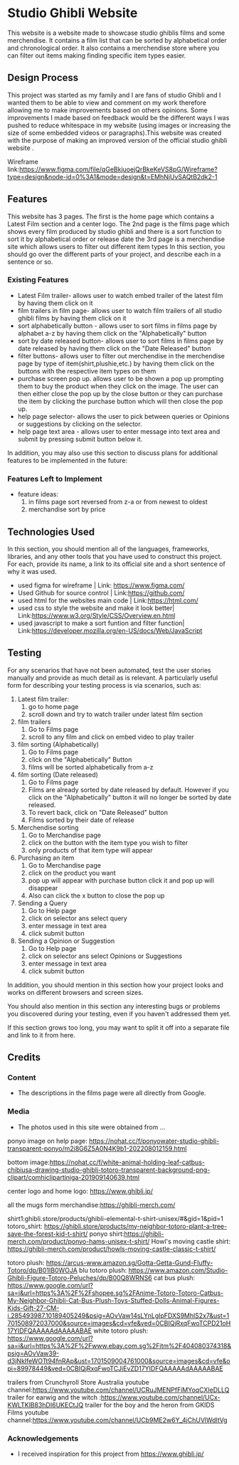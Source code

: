 # Studio Ghibli Website

This website is a website made to showcase studio ghiblis films and some merchendise. 
It contains a film list that can be sorted by alphabetical order and chronological order.
It also contains a merchendise store where you can filter out items making finding specific item types easier.
 
## Design Process
 

This project was started as my family and I are fans of studio Ghibli and I wanted them to be able to view and comment on my work therefore allowing me to make improvements based on others opinions. Some improvements I made based on feedback would be the different ways I was pushed to reduce whitespace in my website (using images or increasing the size of some embedded videos or paragraphs).This website was created with the purpose of making an improved version of the official studio ghibli website .

Wireframe link:https://www.figma.com/file/qGeBkjuoejQrBkeKeVS8pG/Wireframe?type=design&node-id=0%3A1&mode=design&t=EMhNjUvSAQtB2dk2-1

## Features
This website has 3 pages. The first is the home page which contains a Latest Film section and a center logo.
The 2nd page is the films page which shows every film produced by studio ghibli and there is a sort function to sort it by alphabetical order or release date the 3rd page is a merchendise site which allows users to filter out different item types
In this section, you should go over the different parts of your project, and describe each in a sentence or so.
 
### Existing Features
- Latest Film trailer- allows user to watch embed trailer of the latest film by having them click on it
- film trailers in film page- allows user to watch film trailers of all studio ghibli films by having them click on it
- sort alphabetically button - allows user to sort films in films page by alphabet a-z by having them click on the "Alphabetically" button
- sort by date released button-  allows user to sort films in films page by date released by having them click on the "Date Released" button
- filter buttons- allows user to filter out merchendise in the merchendise page by type of item(shirt,plushie,etc.) by having them click on the buttons with the respective item types on them
- purchase screen pop up. allows user to be shown a pop up prompting them to buy the product when they click on the image. The user can then either close the pop up by the close button or they can purchase the item by clicking the purchase button which will then close the pop up.
- help page selector- allows the user to pick between queries or Opinions or suggestions by clicking on the selector.
- help page text area - allows user to enter message into text area and submit by pressing submit button below it.

In addition, you may also use this section to discuss plans for additional features to be implemented in the future:

### Features Left to Implement
-  feature ideas:
    1. in films page sort reversed from z-a or from newest to oldest
    2. merchandise sort by price 


## Technologies Used

In this section, you should mention all of the languages, frameworks, libraries, and any other tools that you have used to construct this project. For each, provide its name, a link to its official site and a short sentence of why it was used.
- used figma for wireframe | Link: https://www.figma.com/
- Used Github for source control | Link:https://github.com/
- used html for the websites main code | Link:https://html.com/
- used css to style the website and make it look better| Link:https://www.w3.org/Style/CSS/Overview.en.html
- used javascript to make a sort funtion and filter function| Link:https://developer.mozilla.org/en-US/docs/Web/JavaScript


## Testing

For any scenarios that have not been automated, test the user stories manually and provide as much detail as is relevant. A particularly useful form for describing your testing process is via scenarios, such as:
1. Latest film trailer:
    1. go to home page 
    2. scroll down and try to watch trailer under latest film section
2. film trailers
    1. Go to Films page
    2. scroll to any film and click on embed video to play trailer
3. film sorting (Alphabetically)
    1. Go to Films page
    2. click on the "Alphabetically" Button 
    3. films will be sorted alphabetically from a-z
4. film sorting (Date released)
    1. Go to Films page
    2. Films are already sorted by date released by default. However if you click on the "Alphabetically" button it will no longer be sorted by date released.
    3. To revert back, click on "Date Released" button
    4. Films sorted by their date of release
5. Merchendise sorting
    1. Go to Merchandise page
    2. click on the button with the item type you wish to filter
    3. only products of that item type will appear
6. Purchasing an item
    1. Go to Merchandise page 
    2. click on the product you want
    3. pop up will appear with purchase button click it and pop up will disappear
    4. Also can click the x button to close the pop up
7. Sending a Query
    1. Go to Help page
    2. click on selector ans select query
    3. enter message in text area
    4. click submit button
8. Sending a Opinion or Suggestion
    1. Go to Help page
    2. click on selector ans select Opinions or Suggestions
    3. enter message in text area
    4. click submit button

In addition, you should mention in this section how your project looks and works on different browsers and screen sizes.

You should also mention in this section any interesting bugs or problems you discovered during your testing, even if you haven't addressed them yet.

If this section grows too long, you may want to split it off into a separate file and link to it from here.

## Credits

### Content
- The descriptions in the films page were all directly from Google.

### Media
- The photos used in this site were obtained from ...

ponyo image on help page: https://nohat.cc/f/ponyowater-studio-ghibli-transparent-ponyo/m2i8G6Z5A0N4K9b1-202208012159.html

bottom image:https://nohat.cc/f/white-animal-holding-leaf-catbus-chibiusa-drawing-studio-ghibli-totoro-transparent-background-png-clipart/comhiclipartiniga-201909140639.html

center logo and home logo: https://www.ghibli.jp/

all the mugs form merchandise:https://ghibli-merch.com/

shirt1:ghibli.store/products/ghibli-elemental-t-shirt-unisex/#&gid=1&pid=1
totoro_shirt: https://ghibli.store/products/my-neighbor-totoro-plant-a-tree-save-the-forest-kid-t-shirt/
ponyo shirt:https://ghibli-merch.com/product/ponyo-hams-unisex-t-shirt/
Howl's moving castle shirt: https://ghibli-merch.com/product/howls-moving-castle-classic-t-shirt/

totoro plush: https://arcus-www.amazon.sg/Gotta-Getta-Gund-Fluffy-Totoro/dp/B01IB0WOJA
blu totoro plush: https://www.amazon.com/Studio-Ghibli-Figure-Totoro-Peluches/dp/B00Q8WRNS6
cat bus plush: https://www.google.com/url?sa=i&url=https%3A%2F%2Fshopee.sg%2FAnime-Totoro-Totoro-Catbus-My-Neighbor-Ghibli-Cat-Bus-Plush-Toys-Stuffed-Dolls-Animal-Figures-Kids-Gift-27-CM-i.285493987.10189405249&psig=AOvVaw14sLYnLgIpFDXS9MhlS2x7&ust=1701508972037000&source=images&cd=vfe&ved=0CBIQjRxqFwoTCPD21oH17YIDFQAAAAAdAAAAABAE
white totoro plush: https://www.google.com/url?sa=i&url=https%3A%2F%2Fwww.ebay.com.sg%2Fitm%2F404080374318&psig=AOvVaw39-d3jNkIfeWOTt94fnRAp&ust=1701509004761000&source=images&cd=vfe&opi=89978449&ved=0CBIQjRxqFwoTCJiEvZD17YIDFQAAAAAdAAAAABAE

trailers from Crunchyroll Store Australia youtube channel:https://www.youtube.com/channel/UCRuJMENPfFiMYoqCXleDLLQ
trailer for earwig and the witch :https://www.youtube.com/channel/UCx-KWLTKlB83hDI6UKECtJQ
trailer for the boy and the heron from GKIDS Films  youtube channel:https://www.youtube.com/channel/UCb9ME2w6Y_4jChUVlWdltVg




### Acknowledgements

- I received inspiration for this project from https://www.ghibli.jp/
